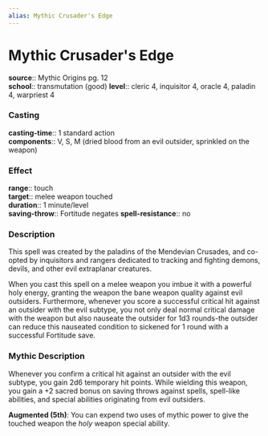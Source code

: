 ```yaml
---
alias: Mythic Crusader's Edge
---
```


# Mythic Crusader's Edge

**source**:: Mythic Origins pg. 12  
**school**:: transmutation (good)
**level**:: cleric 4, inquisitor 4, oracle 4, paladin 4, warpriest 4

### Casting 

**casting-time**:: 1 standard action  
**components**:: V, S, M (dried blood from an evil outsider, sprinkled on the weapon)

### Effect 

**range**:: touch  
**target**:: melee weapon touched  
**duration**:: 1 minute/level  
**saving-throw**:: Fortitude negates
**spell-resistance**:: no

### Description 

This spell was created by the paladins of the Mendevian Crusades, and co-opted by inquisitors and rangers dedicated to tracking and fighting demons, devils, and other evil extraplanar creatures.  
  
When you cast this spell on a melee weapon you imbue it with a powerful holy energy, granting the weapon the bane weapon quality against evil outsiders. Furthermore, whenever you score a successful critical hit against an outsider with the evil subtype, you not only deal normal critical damage with the weapon but also nauseate the outsider for 1d3 rounds-the outsider can reduce this nauseated condition to sickened for 1 round with a successful Fortitude save.

### Mythic Description

Whenever you confirm a critical hit against an outsider with the evil subtype, you gain 2d6 temporary hit points. While wielding this weapon, you gain a +2 sacred bonus on saving throws against spells, spell-like abilities, and special abilities originating from evil outsiders.  
  
**Augmented (5th)**: You can expend two uses of mythic power to give the touched weapon the *holy* weapon special ability.
